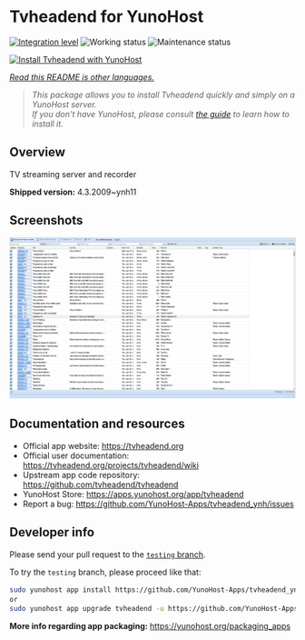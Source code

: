 <!--
N.B.: This README was automatically generated by <https://github.com/YunoHost/apps/tree/master/tools/readme_generator>
It shall NOT be edited by hand.
-->

# Tvheadend for YunoHost

[![Integration level](https://dash.yunohost.org/integration/tvheadend.svg)](https://dash.yunohost.org/appci/app/tvheadend) ![Working status](https://ci-apps.yunohost.org/ci/badges/tvheadend.status.svg) ![Maintenance status](https://ci-apps.yunohost.org/ci/badges/tvheadend.maintain.svg)

[![Install Tvheadend with YunoHost](https://install-app.yunohost.org/install-with-yunohost.svg)](https://install-app.yunohost.org/?app=tvheadend)

*[Read this README is other languages.](./ALL_README.md)*

> *This package allows you to install Tvheadend quickly and simply on a YunoHost server.*  
> *If you don't have YunoHost, please consult [the guide](https://yunohost.org/install) to learn how to install it.*

## Overview

TV streaming server and recorder

**Shipped version:** 4.3.2009~ynh11

## Screenshots

![Screenshot of Tvheadend](./doc/screenshots/overall_screenshot.png)

## Documentation and resources

- Official app website: <https://tvheadend.org>
- Official user documentation: <https://tvheadend.org/projects/tvheadend/wiki>
- Upstream app code repository: <https://github.com/tvheadend/tvheadend>
- YunoHost Store: <https://apps.yunohost.org/app/tvheadend>
- Report a bug: <https://github.com/YunoHost-Apps/tvheadend_ynh/issues>

## Developer info

Please send your pull request to the [`testing` branch](https://github.com/YunoHost-Apps/tvheadend_ynh/tree/testing).

To try the `testing` branch, please proceed like that:

```bash
sudo yunohost app install https://github.com/YunoHost-Apps/tvheadend_ynh/tree/testing --debug
or
sudo yunohost app upgrade tvheadend -u https://github.com/YunoHost-Apps/tvheadend_ynh/tree/testing --debug
```

**More info regarding app packaging:** <https://yunohost.org/packaging_apps>
